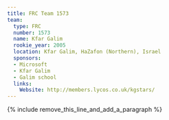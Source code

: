 ```yaml
---
title: FRC Team 1573
team:
  type: FRC
  number: 1573
  name: Kfar Galim
  rookie_year: 2005
  location: Kfar Galim, HaZafon (Northern), Israel
  sponsors:
  - Microsoft
  - Kfar Galim
  - Galim school
  links:
    Website: http://members.lycos.co.uk/kgstars/
---
```


{% include remove_this_line_and_add_a_paragraph %}